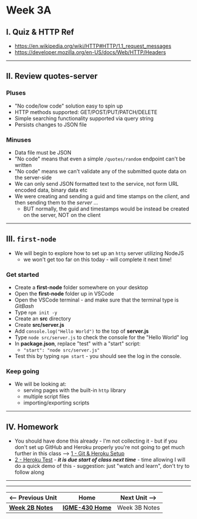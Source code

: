# Week 3A

## I. Quiz & HTTP Ref
- https://en.wikipedia.org/wiki/HTTP#HTTP/1.1_request_messages
- https://developer.mozilla.org/en-US/docs/Web/HTTP/Headers

---

## II. Review **quotes-server**

### Pluses

- "No code/low code" solution easy to spin up
- HTTP methods supported: GET/POST/PUT/PATCH/DELETE
- Simple searching functionality supported via query string
- Persists changes to JSON file

### Minuses
- Data file must be JSON
- "No code" means that even a simple `/quotes/random` endpoint can't be written
- "No code" means we can't validate any of the submitted quote data on the server-side
- We can only send JSON formatted text to the service, not form URL encoded data, binary data etc
- We were creating and sending a guid and time stamps on the *client*,  and then sending them to the *server* ...
  - BUT normally, the guid and timestamps would be instead be created on the server, NOT on the client

---

##  III. `first-node` 

- We will begin to explore how to set up an `http` server utilizing NodeJS
  - we won't get too far on this today - will complete it next time!

### Get started

- Create a **first-node** folder somewhere on your desktop
- Open the **first-node** folder up in VSCode
- Open the VSCode terminal - and make sure that the terminal type is *GitBash*
- Type `npm init -y`
- Create an **src** directory
- Create **src/server.js**
- Add `console.log("Hello World")` to the top of **server.js**
- Type `node src/server.js` to check the console for the "Hello World" log
- In **package.json**, replace "test" with a "start" script:
  - `"start": "node src/server.js"`
- Test this by typing `npm start` - you should see the log in the console.

### Keep going
- We will be looking at:
  - serving pages with the built-in `http` library
  - multiple script files
  - importing/exporting scripts

---

## IV. Homework
- You should have done this already - I'm not collecting it - but if you don't set up GitHub and Heroku properly you're not going to get much further in this class --> [1 - Git & Heroku Setup](../exercises/1-git-and-heroku-setup.md)
- [2 - Heroku Test](../exercises/2-heroku-test.md) - ***it is due start of class next time*** - time allowing I will do a quick demo of this - suggestion: just "watch and learn", don't try to follow along

---
---

| <-- Previous Unit | Home | Next Unit -->
| --- | --- | --- 
|   [**Week 2B Notes**](02B.md)  |  [**IGME-430 Home**](../) | Week 3B Notes
